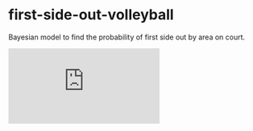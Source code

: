 # first-side-out-volleyball
Bayesian model to find the probability of first side out by area on court.



![alt text](https://github.com/jamesyh/first-side-out-volleyball/presentation.pdf)